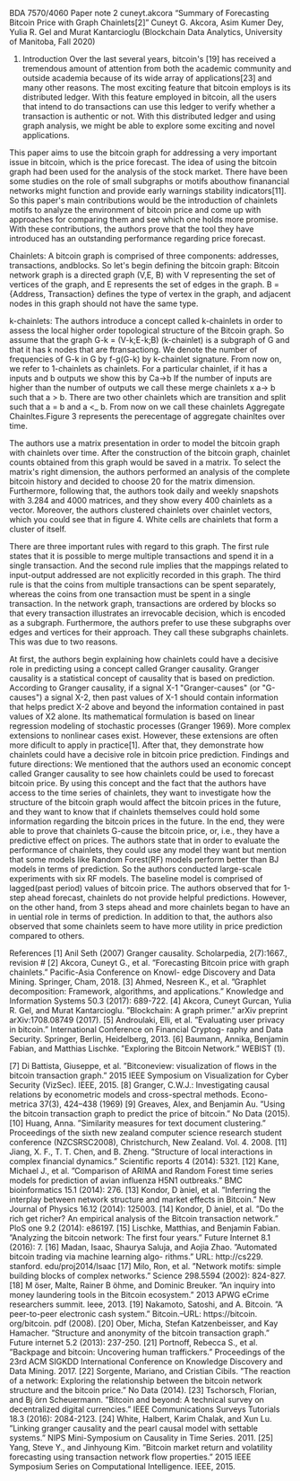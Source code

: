 BDA 7570/4060 Paper note 2 cuneyt.akcora
“Summary of Forecasting Bitcoin Price with Graph
Chainlets[2]”
Cuneyt G. Akcora, Asim Kumer Dey, Yulia R. Gel and Murat Kantarcioglu
(Blockchain Data Analytics, University of Manitoba, Fall 2020)
1. Introduction
Over the last several years, bitcoin's [19] has received a tremendous amount of attention from both the academic community and outside academia because of its wide array of applications[23] and many other reasons. The most exciting feature that bitcoin employs is its distributed ledger. With this feature employed in bitcoin, all the users that intend to do transactions can use this ledger to verify whether a transaction is authentic or not. With this distributed ledger and using
graph analysis, we might be able to explore some exciting and novel applications.

This paper aims to use the bitcoin graph for addressing a very important issue in bitcoin, which is the price forecast. The idea of using the bitcoin graph had been used for the analysis of the stock market. There have been some studies on the role of small subgraphs or motifs abouthow finanancial networks might function and provide early warnings stability indicators[11]. So this paper's main contributions would be the introduction of chainlets motifs to analyze the environment of bitcoin price and come up with approaches for comparing them and see which one holds more promise. With these contributions, the authors prove that the tool they have introduced has an outstanding performance regarding price forecast.

Chainlets: A bitcoin graph is comprised of three components: addresses, transactions, andblocks. So let's begin defining the bitcoin graph: Bitcoin network graph is a directed graph (V,E, B) with V representing the set of vertices of the graph, and E  represents the set of edges in the graph. B = {Address, Transaction} defines the type of vertex in the graph, and adjacent nodes in this graph should not have the same type.

k-chainlets: The authors introduce a concept called k-chainlets in order to assess the local higher order topological structure of the Bitcoin graph. So assume that the graph G-k = (V-k;E-k;B) (k-chainlet) is a subgraph of G and that it has k nodes that are ftransactiong. We denote the number of frequencies of G-k in G by f-g(G-k) by k-chainlet signature. From now on, we refer to 1-chainlets as chainlets.
For a particular chainlet, if it has a inputs and b outputs we show this by Ca->b If the number of inputs are higher than the number of outputs we call these merge chainlets x a-> b such that a > b. There are two other chainlets which are transition and split such that a = b and a <_ b. From now on we call these chainlets Aggregate Chainltes.Figure 3 represents the perecentage of aggregate chainltes over time.

The authors use a matrix presentation in order to model the bitcoin graph with chainlets over time. After the construction of the bitcoin graph, chainlet counts obtained from this graph would be saved in a matrix. To select the matrix's right dimension, the authors performed an analysis of the complete bitcoin history and decided to choose 20 for the matrix dimension. Furthermore, following that, the authors took daily and weekly snapshots with 3.284 and 4000 matrices, and they show every 400 chainlets as a vector. Moreover, the authors clustered chainlets over chainlet vectors, which you could see that in figure 4. White cells are chainlets that form a cluster of itself. 

There are three important rules with regard to this graph. The first rule states that it is possible to merge multiple transactions and spend it in a single transaction. And the second rule implies that the mappings related to input-output addressed are not explicitly recorded in this graph.
The third rule is that the coins from multiple transactions can be spent separately, whereas the coins from one transaction must be spent in a single transaction. In the network graph, transactions are ordered by blocks so that every transaction illustrates an irrevocable decision, which is encoded as a subgraph. Furthermore, the authors prefer to use these subgraphs over edges and vertices for their approach. They call these subgraphs chainlets. This was due to two reasons.

At first, the authors begin explaining how chainlets could have a decisive role in predicting using a concept called Granger causality. Granger causality is a statistical concept of causality that is based on prediction. According to Granger causality, if a signal X-1 "Granger-causes" (or
"G-causes") a signal X-2, then past values of X-1 should contain information that helps predict X-2 above and beyond the information contained in past values of X2 alone. Its mathematical formulation is based on linear regression modeling of stochastic processes (Granger 1969). More complex extensions to nonlinear cases exist. However, these extensions are often more dificult
to apply in practice[1]. After that, they demonstrate how chainlets could have a decisive role in bitcoin price prediction.
Findings and future directions: We mentioned that the authors used an economic concept called Granger causality to see how chainlets could be used to forecast bitcoin price. By using this concept and the fact that the authors have access to the time series of chainlets, they want to investigate how the structure of the bitcoin graph would affect the bitcoin prices in the future,
and they want to know that if chainlets themselves could hold some information regarding the bitcoin prices in the future. In the end, they were able to prove that chainlets G-cause the bitcoin price, or, i.e., they have a predictive effect on prices. The authors state that in order to evaluate the performance of chainlets, they could use any model they want but mention that some models like Random Forest(RF) models perform better than BJ models in terms of prediction. So the authors conducted large-scale experiments with six RF models. The baseline model is comprised of lagged(past period) values of bitcoin price. The authors observed that for 1-step ahead forecast, chainlets do not provide helpful predictions. However, on the other hand, from 3 steps ahead and more chainlets began to have an in
uential role in terms of prediction. In addition to that, the authors also observed that some chainlets seem to have more utility in price prediction compared to others.



References
[1] Anil Seth (2007) Granger causality. Scholarpedia, 2(7):1667., revision #
[2] Akcora, Cuneyt G., et al. ”Forecasting Bitcoin price with graph chainlets.” Pacific-Asia Conference on Knowl-
edge Discovery and Data Mining. Springer, Cham, 2018.
[3] Ahmed, Nesreen K., et al. ”Graphlet decomposition: Framework, algorithms, and applications.” Knowledge
and Information Systems 50.3 (2017): 689-722.
[4] Akcora, Cuneyt Gurcan, Yulia R. Gel, and Murat Kantarcioglu. ”Blockchain: A graph primer.” arXiv preprint
arXiv:1708.08749 (2017).
[5] Androulaki, Elli, et al. ”Evaluating user privacy in bitcoin.” International Conference on Financial Cryptog-
raphy and Data Security. Springer, Berlin, Heidelberg, 2013.
[6] Baumann, Annika, Benjamin Fabian, and Matthias Lischke. ”Exploring the Bitcoin Network.” WEBIST (1).

[7] Di Battista, Giuseppe, et al. ”Bitconeview: visualization of flows in the bitcoin transaction graph.” 2015
IEEE Symposium on Visualization for Cyber Security (VizSec). IEEE, 2015.
[8] Granger, C.W.J.: Investigating causal relations by econometric models and cross-spectral methods. Econo-
metrica 37(3), 424–438 (1969)
[9] Greaves, Alex, and Benjamin Au. ”Using the bitcoin transaction graph to predict the price of bitcoin.” No
Data (2015).
[10] Huang, Anna. ”Similarity measures for text document clustering.” Proceedings of the sixth new zealand
computer science research student conference (NZCSRSC2008), Christchurch, New Zealand. Vol. 4. 2008.
[11] Jiang, X. F., T. T. Chen, and B. Zheng. ”Structure of local interactions in complex financial dynamics.”
Scientific reports 4 (2014): 5321.
[12] Kane, Michael J., et al. ”Comparison of ARIMA and Random Forest time series models for prediction of
avian influenza H5N1 outbreaks.” BMC bioinformatics 15.1 (2014): 276.
[13] Kondor, D ́aniel, et al. ”Inferring the interplay between network structure and market effects in Bitcoin.”
New Journal of Physics 16.12 (2014): 125003.
[14] Kondor, D ́aniel, et al. ”Do the rich get richer? An empirical analysis of the Bitcoin transaction network.”
PloS one 9.2 (2014): e86197.
[15] Lischke, Matthias, and Benjamin Fabian. ”Analyzing the bitcoin network: The first four years.” Future
Internet 8.1 (2016): 7.
[16] Madan, Isaac, Shaurya Saluja, and Aojia Zhao. ”Automated bitcoin trading via machine learning algo-
rithms.” URL: http://cs229. stanford. edu/proj2014/Isaac
[17] Milo, Ron, et al. ”Network motifs: simple building blocks of complex networks.” Science 298.5594 (2002):
824-827.
[18] M ̈oser, Malte, Rainer B ̈ohme, and Dominic Breuker. ”An inquiry into money laundering tools in the Bitcoin
ecosystem.” 2013 APWG eCrime researchers summit. Ieee, 2013.
[19] Nakamoto, Satoshi, and A. Bitcoin. ”A peer-to-peer electronic cash system.” Bitcoin.–URL: https://bitcoin.
org/bitcoin. pdf (2008).
[20] Ober, Micha, Stefan Katzenbeisser, and Kay Hamacher. ”Structure and anonymity of the bitcoin transaction
graph.” Future internet 5.2 (2013): 237-250.
[21] Portnoff, Rebecca S., et al. ”Backpage and bitcoin: Uncovering human traffickers.” Proceedings of the 23rd
ACM SIGKDD International Conference on Knowledge Discovery and Data Mining. 2017.
[22] Sorgente, Mariano, and Cristian Cibils. ”The reaction of a network: Exploring the relationship between the
bitcoin network structure and the bitcoin price.” No Data (2014).
[23] Tschorsch, Florian, and Bj ̈orn Scheuermann. ”Bitcoin and beyond: A technical survey on decentralized
digital currencies.” IEEE Communications Surveys Tutorials 18.3 (2016): 2084-2123.
[24] White, Halbert, Karim Chalak, and Xun Lu. ”Linking granger causality and the pearl causal model with
settable systems.” NIPS Mini-Symposium on Causality in Time Series. 2011.
[25] Yang, Steve Y., and Jinhyoung Kim. ”Bitcoin market return and volatility forecasting using transaction
network flow properties.” 2015 IEEE Symposium Series on Computational Intelligence. IEEE, 2015.